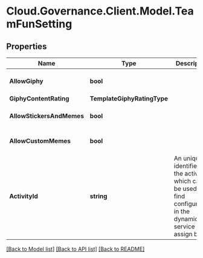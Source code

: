 # Cloud.Governance.Client.Model.TeamFunSetting
## Properties

Name | Type | Description | Notes
------------ | ------------- | ------------- | -------------
**AllowGiphy** | **bool** |  | [optional] [default to false]
**GiphyContentRating** | **TemplateGiphyRatingType** |  | [optional] 
**AllowStickersAndMemes** | **bool** |  | [optional] [default to false]
**AllowCustomMemes** | **bool** |  | [optional] [default to false]
**ActivityId** | **string** | An unique identifier for the activity which can be used to find configuration in the dynamic service if it is assign by IT | [optional] 

[[Back to Model list]](../README.md#documentation-for-models) [[Back to API list]](../README.md#documentation-for-api-endpoints) [[Back to README]](../README.md)

